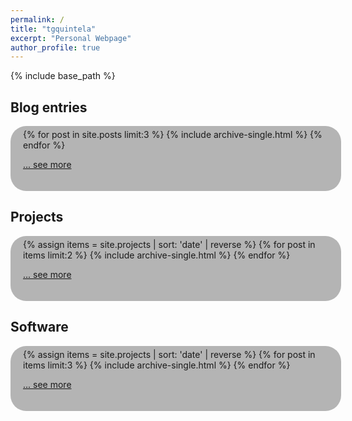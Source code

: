 ```yaml
---
permalink: /
title: "tgquintela"
excerpt: "Personal Webpage"
author_profile: true
---
```


<style>
#roundedbox {
  border-radius: 25px;
  background: #b4b4b4;
  padding: 5px 5px 20px 20px;
  width: 100%;
}
</style>



{% include base_path %}

## Blog entries
<div id="roundedbox">
{% for post in site.posts limit:3 %}
  {% include archive-single.html %}
{% endfor %}

<a href="{{ base_path }}/blog" rel="permalink">... see more</a>
</div>


## Projects
<div id="roundedbox">
{% assign items = site.projects | sort: 'date' | reverse %}
{% for post in items limit:2 %}
  {% include archive-single.html %}
{% endfor %}

<a href="{{ base_path }}/projects" rel="permalink">... see more</a>
</div>


## Software
<div id="roundedbox">
{% assign items = site.projects | sort: 'date' | reverse %}
{% for post in items limit:3 %}
  {% include archive-single.html %}
{% endfor %}

<a href="{{ base_path }}/software" rel="permalink">... see more</a>
</div>
